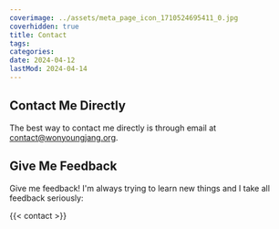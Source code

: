 ```yaml
---
coverimage: ../assets/meta_page_icon_1710524695411_0.jpg
coverhidden: true
title: Contact
tags:
categories:
date: 2024-04-12
lastMod: 2024-04-14
---
```

## Contact Me Directly

The best way to contact me directly is through email at [contact@wonyoungjang.org](mailto:contact@wonyoungjang.org).

## Give Me Feedback

Give me feedback! I'm always trying to learn new things and I take all feedback seriously:

{{< contact >}}
